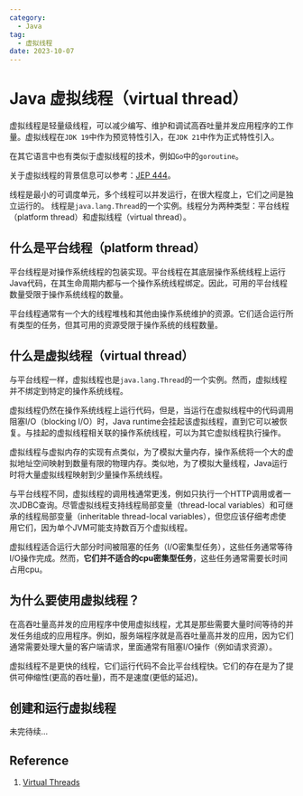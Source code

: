 ```yaml
---
category:
  - Java
tag:
  - 虚拟线程
date: 2023-10-07
---
```


# Java 虚拟线程（virtual thread）

虚拟线程是轻量级线程，可以减少编写、维护和调试高吞吐量并发应用程序的工作量。虚拟线程在`JDK 19`中作为预览特性引入，在`JDK 21`中作为正式特性引入。

在其它语言中也有类似于虚拟线程的技术，例如`Go`中的`goroutine`。

关于虚拟线程的背景信息可以参考：[JEP 444](https://openjdk.org/jeps/444)。

线程是最小的可调度单元，多个线程可以并发运行，在很大程度上，它们之间是独立运行的。 线程是`java.lang.Thread`的一个实例。线程分为两种类型：平台线程（platform thread）和虚拟线程（virtual thread）。

## 什么是平台线程（platform thread）

平台线程是对操作系统线程的包装实现。平台线程在其底层操作系统线程上运行Java代码，在其生命周期内都与一个操作系统线程绑定。因此，可用的平台线程数量受限于操作系统线程的数量。

平台线程通常有一个大的线程堆栈和其他由操作系统维护的资源。它们适合运行所有类型的任务，但其可用的资源受限于操作系统的线程数量。

## 什么是虚拟线程（virtual thread）

与平台线程一样，虚拟线程也是`java.lang.Thread`的一个实例。然而，虚拟线程并不绑定到特定的操作系统线程。

虚拟线程仍然在操作系统线程上运行代码，但是，当运行在虚拟线程中的代码调用阻塞I/O（blocking I/O）时，Java runtime会挂起该虚拟线程，直到它可以被恢复。与挂起的虚拟线程相关联的操作系统线程，可以为其它虚拟线程执行操作。

虚拟线程与虚拟内存的实现有点类似，为了模拟大量内存，操作系统将一个大的虚拟地址空间映射到数量有限的物理内存。类似地，为了模拟大量线程，Java运行时将大量虚拟线程映射到少量操作系统线程。

与平台线程不同，虚拟线程的调用栈通常更浅，例如只执行一个HTTP调用或者一次JDBC查询。尽管虚拟线程支持线程局部变量（thread-local variables）和可继承的线程局部变量（inheritable thread-local variables），但您应该仔细考虑使用它们，因为单个JVM可能支持数百万个虚拟线程。

虚拟线程适合运行大部分时间被阻塞的任务（I/O密集型任务），这些任务通常等待I/O操作完成。然而，**它们并不适合的cpu密集型任务**，这些任务通常需要长时间占用cpu。

## 为什么要使用虚拟线程？

在高吞吐量高并发的应用程序中使用虚拟线程，尤其是那些需要大量时间等待的并发任务组成的应用程序。例如，服务端程序就是高吞吐量高并发的应用，因为它们通常需要处理大量的客户端请求，里面通常有阻塞I/O操作（例如请求资源）。

虚拟线程不是更快的线程，它们运行代码不会比平台线程快。它们的存在是为了提供可伸缩性(更高的吞吐量)，而不是速度(更低的延迟)。

## 创建和运行虚拟线程


未完待续...

## Reference

1. [Virtual Threads](https://docs.oracle.com/en/java/javase/21/core/virtual-threads.html)